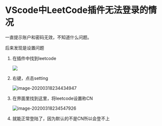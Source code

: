 # VScode中LeetCode插件无法登录的情况

一直提示账户和密码无效，不知道什么问题。

后来发现是设置问题

1. 在插件中找到leetcode

   ![](https://raw.githubusercontent.com/HYBB-rash/cnBlogs/master/img/20200318234853.png)

2. 右键，点击setting

   ![image-20200318234434947](https://raw.githubusercontent.com/HYBB-rash/cnBlogs/master/img/image-20200318234434947.png)

3. 在界面里找到这里，将leetcode设置称CN

   ![image-20200318234547926](https://raw.githubusercontent.com/HYBB-rash/cnBlogs/master/img/image-20200318234547926.png)

4. 就能正常登陆了，因为默认的不是CN所以会登不上

